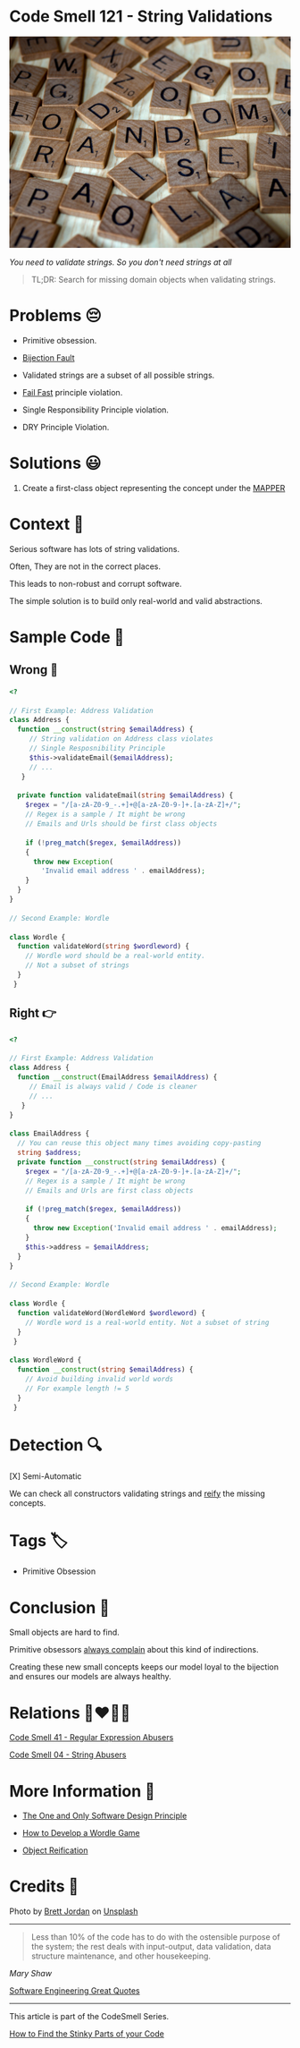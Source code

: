 # Code Smell 121 - String Validations

![Code Smell 121 - String Validations](Code%20Smell%20121%20-%20String%20Validations.jpg)

*You need to validate strings. So you don't need strings at all*

> TL;DR: Search for missing domain objects when validating strings.

# Problems 😔 

- Primitive obsession.

- [Bijection Fault](https://github.com/mcsee/Software-Design-Articles/tree/main/Articles/Theory/The%20One%20and%20Only%20Software%20Design%20Principle/readme.md)

- Validated strings are a subset of all possible strings.

- [Fail Fast](https://github.com/mcsee/Software-Design-Articles/tree/main/Articles/Theory/Fail%20Fast/readme.md) principle violation.

- Single Responsibility Principle violation.

- DRY Principle Violation.

# Solutions 😃

1. Create a first-class object representing the concept under the [MAPPER](https://github.com/mcsee/Software-Design-Articles/tree/main/Articles/Theory/What%20is%20(wrong%20with)%20software/readme.md)

# Context 💬

Serious software has lots of string validations.

Often, They are not in the correct places.

This leads to non-robust and corrupt software.

The simple solution is to build only real-world and valid abstractions.

# Sample Code 📖

## Wrong 🚫

<!-- [Gist Url](https://gist.github.com/mcsee/1b6799dac071ce8bd2a1082dfdbd668d) -->

```php
<?

// First Example: Address Validation
class Address { 
  function __construct(string $emailAddress) {
     // String validation on Address class violates 
     // Single Resposnibility Principle
     $this->validateEmail($emailAddress);
     // ...
   }
  
  private function validateEmail(string $emailAddress) {
    $regex = "/[a-zA-Z0-9_-.+]+@[a-zA-Z0-9-]+.[a-zA-Z]+/";
    // Regex is a sample / It might be wrong
    // Emails and Urls should be first class objects

    if (!preg_match($regex, $emailAddress))
    {
      throw new Exception(
        'Invalid email address ' . emailAddress);
    }    
  }
}

// Second Example: Wordle

class Wordle { 
  function validateWord(string $wordleword) {
    // Wordle word should be a real-world entity. 
    // Not a subset of strings
  }
 }
```

## Right 👉

<!-- [Gist Url](https://gist.github.com/mcsee/d2eace32ecb9f7564ebeaf8136118f53) -->

```php
<?

// First Example: Address Validation
class Address { 
  function __construct(EmailAddress $emailAddress) {
     // Email is always valid / Code is cleaner
     // ...
   }
}
  
class EmailAddress { 
  // You can reuse this object many times avoiding copy-pasting
  string $address; 
  private function __construct(string $emailAddress) {
    $regex = "/[a-zA-Z0-9_-.+]+@[a-zA-Z0-9-]+.[a-zA-Z]+/";
    // Regex is a sample / It might be wrong
    // Emails and Urls are first class objects

    if (!preg_match($regex, $emailAddress))
    {
      throw new Exception('Invalid email address ' . emailAddress);
    }   
    $this->address = $emailAddress;
  }
}

// Second Example: Wordle

class Wordle { 
  function validateWord(WordleWord $wordleword) {
    // Wordle word is a real-world entity. Not a subset of string
  }
 }

class WordleWord { 
  function __construct(string $emailAddress) {
    // Avoid building invalid world words
    // For example length != 5
  }
 }
```

# Detection 🔍

[X] Semi-Automatic 

We can check all constructors validating strings and [reify](https://en.wikipedia.org/wiki/Reification_(computer_science)) the missing concepts.

# Tags 🏷️

- Primitive Obsession

# Conclusion 🏁

Small objects are hard to find.

Primitive obsessors [always complain](https://github.com/mcsee/Software-Design-Articles/tree/main/Articles/Blogging/I%20Wrote%20More%20than%2090%20Articles%20on%202021%20Here%20is%20What%20I%20Learned/readme.md) about this kind of indirections.

Creating these new small concepts keeps our model loyal to the bijection and ensures our models are always healthy.

# Relations 👩‍❤️‍💋‍👨

[Code Smell 41 - Regular Expression Abusers](https://github.com/mcsee/Software-Design-Articles/tree/main/Articles/Code%20Smells/Code%20Smell%2041%20-%20Regular%20Expression%20Abusers/readme.md)

[Code Smell 04 - String Abusers](https://github.com/mcsee/Software-Design-Articles/tree/main/Articles/Code%20Smells/Code%20Smell%2004%20-%20String%20Abusers/readme.md)

# More Information 📕

- [The One and Only Software Design Principle](https://github.com/mcsee/Software-Design-Articles/tree/main/Articles/Theory/The%20One%20and%20Only%20Software%20Design%20Principle/readme.md)

- [How to Develop a Wordle Game](https://github.com/mcsee/Software-Design-Articles/tree/main/Articles/Wordle/How%20to%20Develop%20a%20Wordle%20Game%20using%20TDD%20in%2025%20Minutes/readme.md)

- [Object Reification](https://en.wikipedia.org/wiki/Reification_(computer_science))

# Credits 🙏

Photo by [Brett Jordan](https://unsplash.com/@brett_jordan) on [Unsplash](https://unsplash.com/s/photos/letters)
  
* * *

> Less than 10% of the code has to do with the ostensible purpose of the system; the rest deals with input-output, data validation, data structure maintenance, and other housekeeping.

_Mary Shaw_
 
[Software Engineering Great Quotes](https://github.com/mcsee/Software-Design-Articles/tree/main/Articles/Quotes/Software%20Engineering%20Great%20Quotes/readme.md)

* * *

This article is part of the CodeSmell Series.

[How to Find the Stinky Parts of your Code](https://github.com/mcsee/Software-Design-Articles/tree/main/Articles/Code%20Smells/How%20to%20Find%20the%20Stinky%20parts%20of%20your%20Code/readme.md)